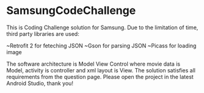 # SamsungCodeChallenge

This is Coding Challenge solution for Samsung. Due to the limitation of time, third party libraries are used:

~Retrofit 2 for feteching JSON 
~Gson for parsing JSON
~Picass for loading image

The software architecture is Model View Control where movie data is Model, activity is controller and xml layout is View.
The solution satisfies all requirements from the question page. 
Please open the project in the latest Android Studio, thank you!
